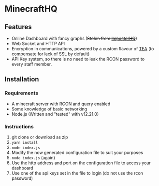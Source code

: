 # MinecraftHQ
## Features
- Online Dashboard with fancy graphs (~~Stolen from [ImpostorHQ](https://github.com/dimaguy/ImpostorHQ/)~~)
- Web Socket and HTTP API
- Encryption in communications, powered by a custom flavour of [TEA](https://en.wikipedia.org/wiki/Tiny_Encryption_Algorithm) (to compensate for lack of SSL by default)
- API Key system, so there is no need to leak the RCON password to every staff member.
## Installation
### Requirements
- A minecraft server with RCON and query enabled
- Some knowledge of basic networking
- Node.js (Written and "tested" with v12.21.0)
### Instructions
1. git clone or download as zip
2. ```yarn install```
3. ```node index.js```
4. Modify the now generated configuration file to suit your purposes
5. ```node index.js``` (again)
6. Use the http address and port on the configuration file to access your dashboard
7. Use one of the api keys set in the file to login (do not use the rcon password)
